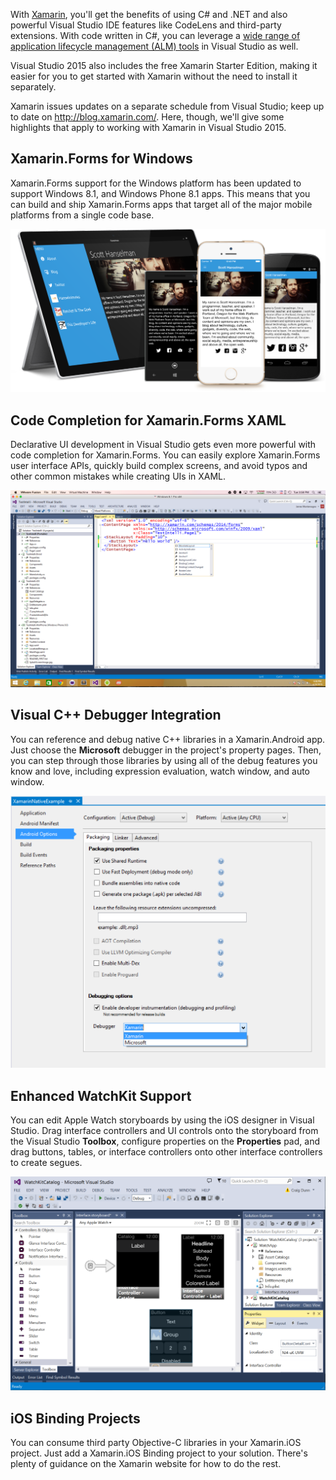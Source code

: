 <properties
    pageTitle="Xamarin"
    description="Xamarin tools combined with Visual Studio empowers developers to write and debug fully native cross-platform mobile apps by using C# and .NET, with 75% to nearly 100% shared code across platforms."
    slug="xamarin"
    order="300"    
    keywords="visual studio, vs2015, vs, visualstudio, cross-platform, mobile apps, iOS, Android, Windows Phone, C#, Xamarin"
/>

With [Xamarin](https://www.xamarin.com), you'll get the benefits of using C# and .NET and also powerful Visual Studio IDE features like CodeLens and third-party extensions. With code written in C#, you can leverage a [wide range of application lifecycle management (ALM) tools](https://msdn.microsoft.com/en-us/library/mt162217(v=vs.140).aspx) in Visual Studio as well.

Visual Studio 2015 also includes the free Xamarin Starter Edition, making it easier for you to get started with Xamarin without the need to install it separately. 

Xamarin issues updates on a separate schedule from Visual Studio; keep up to date on http://blog.xamarin.com/. Here, though, we'll give some highlights that apply to working with Xamarin in Visual Studio 2015.  

## Xamarin.Forms for Windows

Xamarin.Forms support for the Windows platform has been updated to support Windows 8.1, and Windows Phone 8.1 apps. This means that you can build and ship Xamarin.Forms apps that target all of the major mobile platforms from a single code base. 

![Xamarin.Forms for Windows](_assets/xamarin-1.png)


## Code Completion for Xamarin.Forms XAML

Declarative UI development in Visual Studio gets even more powerful with code completion for Xamarin.Forms. You can easily explore Xamarin.Forms user interface APIs, quickly build complex screens, and avoid typos and other common mistakes while creating UIs in XAML.

![XAML code completion for Xamarin.Forms](_assets/xamarin-2.png)


## Visual C++ Debugger Integration

You can reference and debug native C++ libraries in a Xamarin.Android app. Just choose the **Microsoft** debugger in the project's property pages. Then, you can step through those libraries by using all of the debug features you know and love, including expression evaluation, watch window, and auto window. 

![C++ debugging with Xamarin.Android apps](_assets/xamarin-3.png)


## Enhanced WatchKit Support

You can edit Apple Watch storyboards by using the iOS designer in Visual Studio. Drag interface controllers and UI controls onto the storyboard from the Visual Studio **Toolbox**, configure properties on the **Properties** pad, and drag buttons, tables, or interface controllers onto other interface controllers to create segues.

![WatchKit support](_assets/xamarin-4.png)

## iOS Binding Projects

You can consume third party Objective-C libraries in your Xamarin.iOS project. Just add a Xamarin.iOS Binding project to your solution. There's plenty of guidance on the Xamarin website for how to do the rest.
